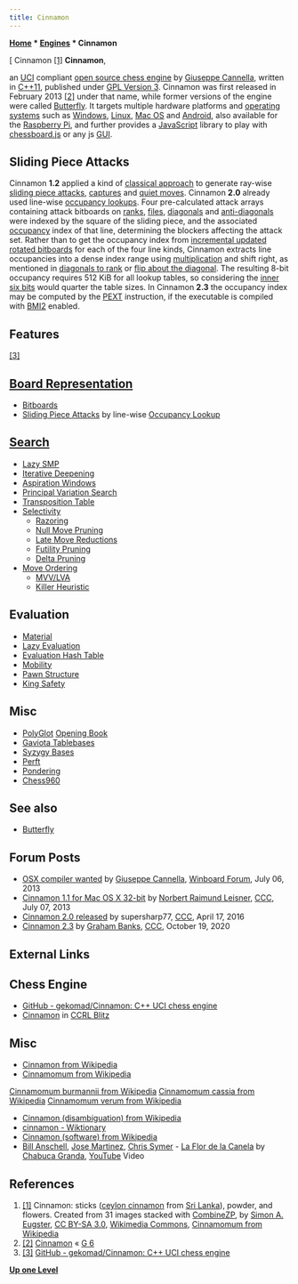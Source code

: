 ```yaml
---
title: Cinnamon
---
```

**[Home](Home "Home") * [Engines](Engines "Engines") * Cinnamon**

\[ Cinnamon <a id="cite-note-1" href="#cite-ref-1">[1]</a>
**Cinnamon**,

an [UCI](UCI "UCI") compliant [open source chess engine](Category:Open_Source "Category:Open Source") by [Giuseppe Cannella](Giuseppe_Cannella "Giuseppe Cannella"), written in [C++11](Cpp "Cpp"), published under [GPL Version 3](Free_Software_Foundation#GPL "Free Software Foundation").
Cinnamon was first released in February 2013 <a id="cite-note-2" href="#cite-ref-2">[2]</a> under that name, while former versions of the engine were called [Butterfly](index.php?title=Butterfly&action=edit&redlink=1 "Butterfly (page does not exist)").
It targets multiple hardware platforms and [operating systems](https://en.wikipedia.org/wiki/Operating_system) such as [Windows](Windows "Windows"), [Linux](Linux "Linux"), [Mac OS](Mac_OS "Mac OS") and [Android](Android "Android"),
also available for the [Raspberry Pi](Raspberry_Pi "Raspberry Pi"), and further provides a [JavaScript](JavaScript "JavaScript") library to play with [chessboard.js](index.php?title=Chessboard.js&action=edit&redlink=1 "Chessboard.js (page does not exist)") or any js [GUI](GUI "GUI").

## Sliding Piece Attacks

Cinnamon **1.2** applied a kind of [classical approach](Classical_Approach "Classical Approach") to generate ray-wise [sliding piece attacks](Sliding_Piece_Attacks "Sliding Piece Attacks"), [captures](Captures "Captures") and [quiet moves](Quiet_Moves "Quiet Moves").
Cinnamon **2.0** already used line-wise [occupancy lookups](Sliding_Piece_Attacks#By_Occupancy_Lookup "Sliding Piece Attacks").
Four pre-calculated attack arrays containing attack bitboards on [ranks](Ranks "Ranks"), [files](Files "Files"), [diagonals](Diagonals "Diagonals") and [anti-diagonals](Anti-Diagonals "Anti-Diagonals")
were indexed by the square of the sliding piece, and the associated [occupancy](Occupancy "Occupancy") index of that line, determining the blockers affecting the attack set.
Rather than to get the occupancy index from [incremental updated](Incremental_Updates "Incremental Updates") [rotated bitboards](Rotated_Bitboards "Rotated Bitboards") for each of the four line kinds,
Cinnamon extracts line occupancies into a dense index range using [multiplication](Occupancy_of_any_Line#Using_Multiplication "Occupancy of any Line") and shift right,
as mentioned in [diagonals to rank](Flipping_Mirroring_and_Rotating#DiagonalstoRanks "Flipping Mirroring and Rotating") or [flip about the diagonal](Flipping_Mirroring_and_Rotating#FlipAbouttheDiagonal "Flipping Mirroring and Rotating").
The resulting 8-bit occupancy requires 512 KiB for all lookup tables, so considering the [inner six bits](First_Rank_Attacks#TheOuterSquares "First Rank Attacks") would quarter the table sizes.
In Cinnamon **2.3** the occupancy index may be computed by the [PEXT](BMI2#PEXT "BMI2") instruction, if the executable is compiled with [BMI2](BMI2 "BMI2") enabled.

## Features

<a id="cite-note-3" href="#cite-ref-3">[3]</a>

## [Board Representation](Board_Representation "Board Representation")

- [Bitboards](Bitboards "Bitboards")
- [Sliding Piece Attacks](Sliding_Piece_Attacks "Sliding Piece Attacks") by line-wise [Occupancy Lookup](Sliding_Piece_Attacks#By_Occupancy_Lookup "Sliding Piece Attacks")

## [Search](Search "Search")

- [Lazy SMP](Lazy_SMP "Lazy SMP")
- [Iterative Deepening](Iterative_Deepening "Iterative Deepening")
- [Aspiration Windows](Aspiration_Windows "Aspiration Windows")
- [Principal Variation Search](Principal_Variation_Search "Principal Variation Search")
- [Transposition Table](Transposition_Table "Transposition Table")
- [Selectivity](Selectivity "Selectivity")
  - [Razoring](Razoring "Razoring")
  - [Null Move Pruning](Null_Move_Pruning "Null Move Pruning")
  - [Late Move Reductions](Late_Move_Reductions "Late Move Reductions")
  - [Futility Pruning](Futility_Pruning "Futility Pruning")
  - [Delta Pruning](Delta_Pruning "Delta Pruning")
- [Move Ordering](Move_Ordering "Move Ordering")
  - [MVV/LVA](MVV-LVA "MVV-LVA")
  - [Killer Heuristic](Killer_Heuristic "Killer Heuristic")

## Evaluation

- [Material](Material "Material")
- [Lazy Evaluation](Lazy_Evaluation "Lazy Evaluation")
- [Evaluation Hash Table](Evaluation_Hash_Table "Evaluation Hash Table")
- [Mobility](Mobility "Mobility")
- [Pawn Structure](Pawn_Structure "Pawn Structure")
- [King Safety](King_Safety "King Safety")

## Misc

- [PolyGlot](PolyGlot "PolyGlot") [Opening Book](Opening_Book "Opening Book")
- [Gaviota Tablebases](Gaviota_Tablebases "Gaviota Tablebases")
- [Syzygy Bases](Syzygy_Bases "Syzygy Bases")
- [Perft](Perft "Perft")
- [Pondering](Pondering "Pondering")
- [Chess960](Chess960 "Chess960")

## See also

- [Butterfly](index.php?title=Butterfly&action=edit&redlink=1 "Butterfly (page does not exist)")

## Forum Posts

- [OSX compiler wanted](http://www.open-aurec.com/wbforum/viewtopic.php?f=4&t=52869&p=199463) by [Giuseppe Cannella](Giuseppe_Cannella "Giuseppe Cannella"), [Winboard Forum](Computer_Chess_Forums "Computer Chess Forums"), July 06, 2013
- [Cinnamon 1.1 for Mac OS X 32-bit](http://www.talkchess.com/forum/viewtopic.php?t=48582) by [Norbert Raimund Leisner](Norbert_Raimund_Leisner "Norbert Raimund Leisner"), [CCC](CCC "CCC"), July 07, 2013
- [Cinnamon 2.0 released](http://www.talkchess.com/forum3/viewtopic.php?f=2&t=59877) by supersharp77, [CCC](CCC "CCC"), April 17, 2016
- [Cinnamon 2.3](http://www.talkchess.com/forum3/viewtopic.php?f=2&t=75445) by [Graham Banks](Graham_Banks "Graham Banks"), [CCC](CCC "CCC"), October 19, 2020

## External Links

## Chess Engine

- [GitHub - gekomad/Cinnamon: C++ UCI chess engine](https://github.com/gekomad/cinnamon)
- [Cinnamon](http://ccrl.chessdom.com/ccrl/404/cgi/compare_engines.cgi?family=Cinnamon&print=Rating+list&print=Results+table&print=LOS+table&print=Ponder+hit+table&print=Eval+difference+table&print=Comopp+gamenum+table&print=Overlap+table&print=Score+with+common+opponents) in [CCRL Blitz](CCRL "CCRL")

## Misc

- [Cinnamon from Wikipedia](https://en.wikipedia.org/wiki/Cinnamon)
- [Cinnamomum from Wikipedia](https://en.wikipedia.org/wiki/Cinnamomum)

[Cinnamomum burmannii from Wikipedia](https://en.wikipedia.org/wiki/Cinnamomum_burmannii)
[Cinnamomum cassia from Wikipedia](https://en.wikipedia.org/wiki/Cinnamomum_cassia)
[Cinnamomum verum from Wikipedia](https://en.wikipedia.org/wiki/Cinnamomum_verum)

- [Cinnamon (disambiguation) from Wikipedia](https://en.wikipedia.org/wiki/Cinnamon_%28disambiguation%29)
- [cinnamon - Wiktionary](https://en.wiktionary.org/wiki/cinnamon)
- [Cinnamon (software) from Wikipedia](https://en.wikipedia.org/wiki/Cinnamon_%28software%29)
- [Bill Anschell](https://en.wikipedia.org/wiki/Bill_Anschell), [Jose Martinez](http://www.seattledrumschool.com/portfolio-view/jose-martinez/), [Chris Symer](http://originarts.com/artists/artist.php?Artist_ID=228) - [La Flor de la Canela](https://en.wikipedia.org/wiki/La_Flor_de_la_Canela) by [Chabuca Granda](https://en.wikipedia.org/wiki/Chabuca_Granda), [YouTube](https://en.wikipedia.org/wiki/YouTube) Video

## References

1. <a id="cite-ref-1" href="#cite-note-1">[1]</a> Cinnamon: sticks ([ceylon cinnamon](https://en.wikipedia.org/wiki/Cinnamomum_verum) from [Sri Lanka](https://en.wikipedia.org/wiki/Sri_Lanka)), powder, and flowers. Created from 31 images stacked with [CombineZP](https://en.wikipedia.org/wiki/CombineZ), by [Simon A. Eugster](https://commons.wikimedia.org/wiki/User:LivingShadow), [CC BY-SA 3.0](https://creativecommons.org/licenses/by-sa/3.0/deed.en), [Wikimedia Commons](https://en.wikipedia.org/wiki/Wikimedia_Commons), [Cinnamomum from Wikipedia](https://en.wikipedia.org/wiki/Cinnamomum)
1. <a id="cite-ref-2" href="#cite-note-2">[2]</a> [Cinnamon](http://www.g-sei.org/cinnamon/) « [G 6](G_6 "G 6")
1. <a id="cite-ref-3" href="#cite-note-3">[3]</a> [GitHub - gekomad/Cinnamon: C++ UCI chess engine](https://github.com/gekomad/Cinnamon)

**[Up one Level](Engines "Engines")**

